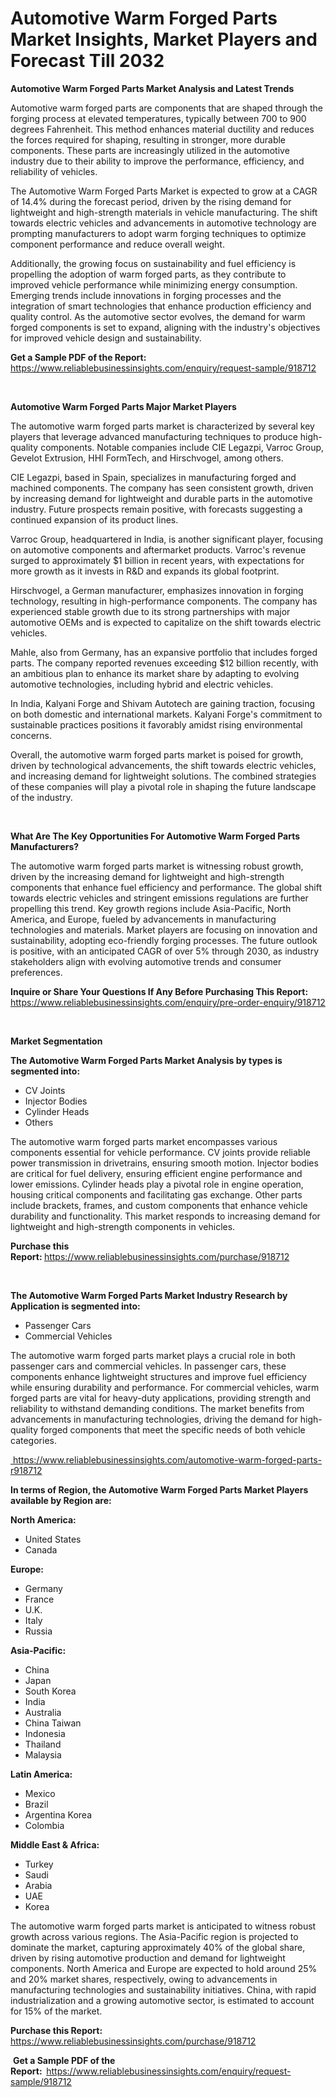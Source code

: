 <p><h1>Automotive Warm Forged Parts Market Insights, Market Players and Forecast Till 2032</h1></p><p><strong>Automotive Warm Forged Parts Market Analysis and Latest Trends</strong></p>
<p><p>Automotive warm forged parts are components that are shaped through the forging process at elevated temperatures, typically between 700 to 900 degrees Fahrenheit. This method enhances material ductility and reduces the forces required for shaping, resulting in stronger, more durable components. These parts are increasingly utilized in the automotive industry due to their ability to improve the performance, efficiency, and reliability of vehicles.</p><p>The Automotive Warm Forged Parts Market is expected to grow at a CAGR of 14.4% during the forecast period, driven by the rising demand for lightweight and high-strength materials in vehicle manufacturing. The shift towards electric vehicles and advancements in automotive technology are prompting manufacturers to adopt warm forging techniques to optimize component performance and reduce overall weight. </p><p>Additionally, the growing focus on sustainability and fuel efficiency is propelling the adoption of warm forged parts, as they contribute to improved vehicle performance while minimizing energy consumption. Emerging trends include innovations in forging processes and the integration of smart technologies that enhance production efficiency and quality control. As the automotive sector evolves, the demand for warm forged components is set to expand, aligning with the industry's objectives for improved vehicle design and sustainability.</p></p>
<p><strong>Get a Sample PDF of the Report:&nbsp;</strong> <a href="https://www.reliablebusinessinsights.com/enquiry/request-sample/918712?utm_campaign=3711&utm_medium=2&utm_source=Github&utm_content=ia&utm_term=18042025&utm_id=automotive-warm-forged-parts">https://www.reliablebusinessinsights.com/enquiry/request-sample/918712</a></p>
<p>&nbsp;</p>
<p><strong>Automotive Warm Forged Parts Major Market Players</strong></p>
<p><p>The automotive warm forged parts market is characterized by several key players that leverage advanced manufacturing techniques to produce high-quality components. Notable companies include CIE Legazpi, Varroc Group, Gevelot Extrusion, HHI FormTech, and Hirschvogel, among others.</p><p>CIE Legazpi, based in Spain, specializes in manufacturing forged and machined components. The company has seen consistent growth, driven by increasing demand for lightweight and durable parts in the automotive industry. Future prospects remain positive, with forecasts suggesting a continued expansion of its product lines.</p><p>Varroc Group, headquartered in India, is another significant player, focusing on automotive components and aftermarket products. Varroc's revenue surged to approximately $1 billion in recent years, with expectations for more growth as it invests in R&D and expands its global footprint.</p><p>Hirschvogel, a German manufacturer, emphasizes innovation in forging technology, resulting in high-performance components. The company has experienced stable growth due to its strong partnerships with major automotive OEMs and is expected to capitalize on the shift towards electric vehicles.</p><p>Mahle, also from Germany, has an expansive portfolio that includes forged parts. The company reported revenues exceeding $12 billion recently, with an ambitious plan to enhance its market share by adapting to evolving automotive technologies, including hybrid and electric vehicles.</p><p>In India, Kalyani Forge and Shivam Autotech are gaining traction, focusing on both domestic and international markets. Kalyani Forge's commitment to sustainable practices positions it favorably amidst rising environmental concerns.</p><p>Overall, the automotive warm forged parts market is poised for growth, driven by technological advancements, the shift towards electric vehicles, and increasing demand for lightweight solutions. The combined strategies of these companies will play a pivotal role in shaping the future landscape of the industry.</p></p>
<p>&nbsp;</p>
<p><strong>What Are The Key Opportunities For Automotive Warm Forged Parts Manufacturers?</strong></p>
<p><p>The automotive warm forged parts market is witnessing robust growth, driven by the increasing demand for lightweight and high-strength components that enhance fuel efficiency and performance. The global shift towards electric vehicles and stringent emissions regulations are further propelling this trend. Key growth regions include Asia-Pacific, North America, and Europe, fueled by advancements in manufacturing technologies and materials. Market players are focusing on innovation and sustainability, adopting eco-friendly forging processes. The future outlook is positive, with an anticipated CAGR of over 5% through 2030, as industry stakeholders align with evolving automotive trends and consumer preferences.</p></p>
<p><strong>Inquire or Share Your Questions If Any Before Purchasing This Report:</strong> <a href="https://www.reliablebusinessinsights.com/enquiry/pre-order-enquiry/918712?utm_campaign=3711&utm_medium=2&utm_source=Github&utm_content=ia&utm_term=18042025&utm_id=automotive-warm-forged-parts">https://www.reliablebusinessinsights.com/enquiry/pre-order-enquiry/918712</a></p>
<p>&nbsp;</p>
<p><strong>Market Segmentation</strong></p>
<p><strong>The Automotive Warm Forged Parts Market Analysis by types is segmented into:</strong></p>
<p><ul><li>CV Joints</li><li>Injector Bodies</li><li>Cylinder Heads</li><li>Others</li></ul></p>
<p><p>The automotive warm forged parts market encompasses various components essential for vehicle performance. CV joints provide reliable power transmission in drivetrains, ensuring smooth motion. Injector bodies are critical for fuel delivery, ensuring efficient engine performance and lower emissions. Cylinder heads play a pivotal role in engine operation, housing critical components and facilitating gas exchange. Other parts include brackets, frames, and custom components that enhance vehicle durability and functionality. This market responds to increasing demand for lightweight and high-strength components in vehicles.</p></p>
<p><strong>Purchase this Report:&nbsp;</strong><a href="https://www.reliablebusinessinsights.com/purchase/918712?utm_campaign=3711&utm_medium=2&utm_source=Github&utm_content=ia&utm_term=18042025&utm_id=automotive-warm-forged-parts">https://www.reliablebusinessinsights.com/purchase/918712</a></p>
<p>&nbsp;</p>
<p><strong>The Automotive Warm Forged Parts Market Industry Research by Application is segmented into:</strong></p>
<p><ul><li>Passenger Cars</li><li>Commercial Vehicles</li></ul></p>
<p><p>The automotive warm forged parts market plays a crucial role in both passenger cars and commercial vehicles. In passenger cars, these components enhance lightweight structures and improve fuel efficiency while ensuring durability and performance. For commercial vehicles, warm forged parts are vital for heavy-duty applications, providing strength and reliability to withstand demanding conditions. The market benefits from advancements in manufacturing technologies, driving the demand for high-quality forged components that meet the specific needs of both vehicle categories.</p></p>
<p><a href="https://www.reliablebusinessinsights.com/automotive-warm-forged-parts-r918712?utm_campaign=3711&utm_medium=2&utm_source=Github&utm_content=ia&utm_term=18042025&utm_id=automotive-warm-forged-parts">&nbsp;https://www.reliablebusinessinsights.com/automotive-warm-forged-parts-r918712</a></p>
<p><strong>In terms of Region, the Automotive Warm Forged Parts Market Players available by Region are:</strong></p>
<p>
    <p> <strong> North America: </strong>
        <ul>
            <li>United States</li>
            <li>Canada</li>
        </ul>
        </p> 
    <p> <strong> Europe: </strong>
        <ul>
            <li>Germany</li>
            <li>France</li>
            <li>U.K.</li>
            <li>Italy</li>
            <li>Russia</li>
        </ul>
        </p> 
    <p> <strong> Asia-Pacific: </strong>
        <ul>
            <li>China</li>
            <li>Japan</li>
            <li>South Korea</li>
            <li>India</li>
            <li>Australia</li>
            <li>China Taiwan</li>
            <li>Indonesia</li>
            <li>Thailand</li>
            <li>Malaysia</li>
        </ul>
        </p> 
    <p> <strong> Latin America: </strong>
        <ul>
            <li>Mexico</li>
            <li>Brazil</li>
            <li>Argentina Korea</li>
            <li>Colombia</li>
        </ul>
        </p> 
    <p> <strong> Middle East & Africa: </strong>
        <ul>
            <li>Turkey</li>
            <li>Saudi</li>
            <li>Arabia</li>
            <li>UAE</li>
            <li>Korea</li>
        </ul>
    </p>
    </p>
<p><p>The automotive warm forged parts market is anticipated to witness robust growth across various regions. The Asia-Pacific region is projected to dominate the market, capturing approximately 40% of the global share, driven by rising automotive production and demand for lightweight components. North America and Europe are expected to hold around 25% and 20% market shares, respectively, owing to advancements in manufacturing technologies and sustainability initiatives. China, with rapid industrialization and a growing automotive sector, is estimated to account for 15% of the market.</p></p>
<p><strong>Purchase this Report: </strong><a href="https://www.reliablebusinessinsights.com/purchase/918712?utm_campaign=3711&utm_medium=2&utm_source=Github&utm_content=ia&utm_term=18042025&utm_id=automotive-warm-forged-parts">https://www.reliablebusinessinsights.com/purchase/918712</a></p>
<p>&nbsp;<strong>Get a Sample PDF of the Report:&nbsp;&nbsp;</strong><a href="https://www.reliablebusinessinsights.com/enquiry/request-sample/918712?utm_campaign=3711&utm_medium=2&utm_source=Github&utm_content=ia&utm_term=18042025&utm_id=automotive-warm-forged-parts">https://www.reliablebusinessinsights.com/enquiry/request-sample/918712</a></p>
<p><strong></strong></p>
<p><p></p><p></p><p></p></p>